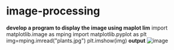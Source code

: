 # image-processing
**develop a program to display the image  using maplot lim**
import  matplotlib.image as mping
import matplotlib.pyplot as plt
img=mping.imread("plants.jpg")
plt.imshow(img)
**output**
![image](https://user-images.githubusercontent.com/98379636/173807666-3e34e188-5958-4541-b78b-1fd5ab7a0a19.png)
